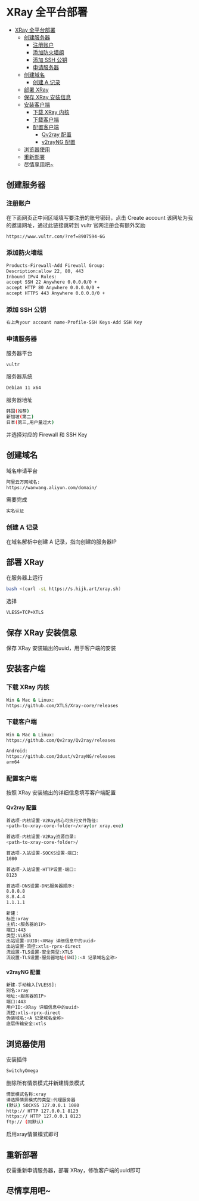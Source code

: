 # XRay 全平台部署

<!-- TOC -->

- [XRay 全平台部署](#xray-%E5%85%A8%E5%B9%B3%E5%8F%B0%E9%83%A8%E7%BD%B2)
    - [创建服务器](#%E5%88%9B%E5%BB%BA%E6%9C%8D%E5%8A%A1%E5%99%A8)
        - [注册账户](#%E6%B3%A8%E5%86%8C%E8%B4%A6%E6%88%B7)
        - [添加防火墙组](#%E6%B7%BB%E5%8A%A0%E9%98%B2%E7%81%AB%E5%A2%99%E7%BB%84)
        - [添加 SSH 公钥](#%E6%B7%BB%E5%8A%A0-ssh-%E5%85%AC%E9%92%A5)
        - [申请服务器](#%E7%94%B3%E8%AF%B7%E6%9C%8D%E5%8A%A1%E5%99%A8)
    - [创建域名](#%E5%88%9B%E5%BB%BA%E5%9F%9F%E5%90%8D)
        - [创建 A 记录](#%E5%88%9B%E5%BB%BA-a-%E8%AE%B0%E5%BD%95)
    - [部署 XRay](#%E9%83%A8%E7%BD%B2-xray)
    - [保存 XRay 安装信息](#%E4%BF%9D%E5%AD%98-xray-%E5%AE%89%E8%A3%85%E4%BF%A1%E6%81%AF)
    - [安装客户端](#%E5%AE%89%E8%A3%85%E5%AE%A2%E6%88%B7%E7%AB%AF)
        - [下载 XRay 内核](#%E4%B8%8B%E8%BD%BD-xray-%E5%86%85%E6%A0%B8)
        - [下载客户端](#%E4%B8%8B%E8%BD%BD%E5%AE%A2%E6%88%B7%E7%AB%AF)
        - [配置客户端](#%E9%85%8D%E7%BD%AE%E5%AE%A2%E6%88%B7%E7%AB%AF)
            - [Qv2ray 配置](#qv2ray-%E9%85%8D%E7%BD%AE)
            - [v2rayNG 配置](#v2rayng-%E9%85%8D%E7%BD%AE)
    - [浏览器使用](#%E6%B5%8F%E8%A7%88%E5%99%A8%E4%BD%BF%E7%94%A8)
    - [重新部署](#%E9%87%8D%E6%96%B0%E9%83%A8%E7%BD%B2)
    - [尽情享用吧~](#%E5%B0%BD%E6%83%85%E4%BA%AB%E7%94%A8%E5%90%A7)

<!-- /TOC -->

## 创建服务器
### 注册账户
在下面网页正中间区域填写要注册的账号密码，点击 Create account
该网址为我的邀请网址，通过此链接跳转到 vultr 官网注册会有额外奖励
```bash
https://www.vultr.com/?ref=8907594-6G
```
### 添加防火墙组
```bash
Products-Firewall-Add Firewall Group:
Description:allow 22, 80, 443
Inbound IPv4 Rules:
accept SSH 22 Anywhere 0.0.0.0/0 +
accept HTTP 80 Anywhere 0.0.0.0/0 +
accept HTTPS 443 Anywhere 0.0.0.0/0 +
```
### 添加 SSH 公钥
```bash
右上角your account name-Profile-SSH Keys-Add SSH Key
```
### 申请服务器
服务器平台
```bash
vultr
```
服务器系统
```bash
Debian 11 x64
```
服务器地址
```bash
韩国(推荐)
新加坡(第二)
日本(第三,用户量过大)
```
并选择对应的 Firewall 和 SSH Key
## 创建域名
域名申请平台
```bash
阿里云万网域名:
https://wanwang.aliyun.com/domain/
```
需要完成
```bash
实名认证
```
### 创建 A 记录
在域名解析中创建 A 记录，指向创建的服务器IP
## 部署 XRay
在服务器上运行
```bash
bash <(curl -sL https://s.hijk.art/xray.sh)
```
选择
```bash
VLESS+TCP+XTLS
```
## 保存 XRay 安装信息
保存 XRay 安装输出的uuid，用于客户端的安装
## 安装客户端
### 下载 XRay 内核
```bash
Win & Mac & Linux:
https://github.com/XTLS/Xray-core/releases
```
### 下载客户端
```bash
Win & Mac & Linux:
https://github.com/Qv2ray/Qv2ray/releases

Android:
https://github.com/2dust/v2rayNG/releases
arm64
```
### 配置客户端
按照 XRay 安装输出的详细信息填写客户端配置
#### Qv2ray 配置
```bash
首选项-内核设置-V2Ray核心可执行文件路径:
<path-to-xray-core-folder>/xray(or xray.exe)

首选项-内核设置-V2Ray资源目录:
<path-to-xray-core-folder>/

首选项-入站设置-SOCKS设置-端口:
1080

首选项-入站设置-HTTP设置-端口:
8123

首选项-DNS设置-DNS服务器顺序:
8.8.8.8
8.8.4.4
1.1.1.1

新建：
标签:xray
主机:<服务器的IP>
端口:443
类型:VLESS
出站设置-UUID:<XRay 详细信息中的uuid>
出站设置-流控:xtls-rprx-direct
流设置-TLS设置-安全类型:XTLS
流设置-TLS设置-服务器地址(SNI):<A 记录域名全称>
```
#### v2rayNG 配置
```bash
新建-手动输入[VLESS]:
别名:xray
地址:<服务器的IP>
端口:443
用户ID:<XRay 详细信息中的uuid>
流控:xtls-rprx-direct
伪装域名:<A 记录域名全称>
底层传输安全:xtls
```
## 浏览器使用
安装插件
```bash
SwitchyOmega
```
删除所有情景模式并新建情景模式
```bash
情景模式名称:xray
请选择情景模式的类型:代理服务器
(默认) SOCKS5 127.0.0.1 1080
http:// HTTP 127.0.0.1 8123
https:// HTTP 127.0.0.1 8123
ftp:// (同默认)
```
启用xray情景模式即可
## 重新部署
仅需重新申请服务器，部署 XRay，修改客户端的uuid即可
## 尽情享用吧~
